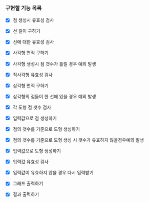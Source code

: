 ### 구현할 기능 목록
- [x] 점 생성시 유효성 검사
- [x] 선 길이 구하기
- [x] 선에 대한 유효성 검사
- [x] 사각형 면적 구하기
- [x] 사각형 생성시 점 갯수가 틀릴 경우 예외 발생
- [x] 직사각형 유효성 검사
- [x] 삼각형 면적 구하기
- [x] 삼각형의 점들이 한 선에 있을 경우 예외 발생
- [x] 각 도형 점 갯수 검사
- [x] 입력값으로 점 생성하기
- [x] 점의 갯수를 기준으로 도형 생성하기
- [x] 점의 갯수를 기준으로 도형 생성 시 갯수가 유효하지 않을경우예외 발생
- [x] 입력값으로 도형 생성하기
- [x] 입력값 유효성 검사
- [x] 입력값이 유효하지 않을 경우 다시 입력받기
- [x] 그래프 출력하기
- [x] 결과 출력하기







